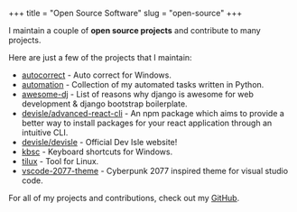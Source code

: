 +++
title = "Open Source Software"
slug = "open-source"
+++

I maintain a couple of **open source projects** and contribute to many projects.

Here are just a few of the projects that I maintain:

- [autocorrect](https://github.com/endormi/autocorrect) - Auto correct for Windows.
- [automation](https://github.com/endormi/automation) - Collection of my automated tasks written in Python.
- [awesome-dj](https://github.com/endormi/awesome-dj) - List of reasons why django is awesome for web development & django bootstrap boilerplate.
- [devisle/advanced-react-cli](https://github.com/devisle/advanced-react-cli) - An npm package which aims to provide a better way to install packages for your react application through an intuitive CLI.
- [devisle/devisle](https://github.com/devisle/devisle) - Official Dev Isle website!
- [kbsc](https://github.com/endormi/kbsc) - Keyboard shortcuts for Windows.
- [tilux](https://github.com/endormi/tilux) - Tool for Linux.
- [vscode-2077-theme](https://github.com/endormi/vscode-2077-theme) - Cyberpunk 2077 inspired theme for visual studio code.

For all of my projects and contributions, check out my [GitHub](https://github.com/endormi).
